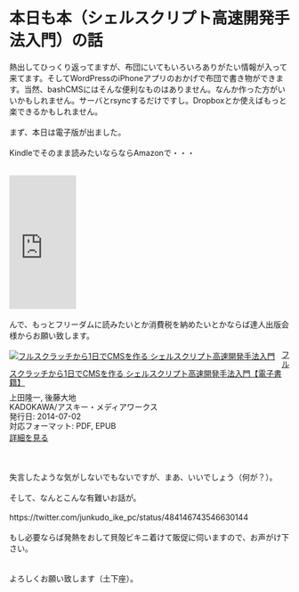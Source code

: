# 本日も本（シェルスクリプト高速開発手法入門）の話
熱出してひっくり返ってますが、布団にいてもいろいろありがたい情報が入って来てます。そしてWordPressのiPhoneアプリのおかげで布団で書き物ができます。当然、bashCMSにはそんな便利なものはありません。なんか作った方がいいかもしれません。サーバとrsyncするだけですし。Dropboxとか使えばもっと楽できるかもしれません。<br />
<br />
まず、本日は電子版が出ました。<br />
<br />
Kindleでそのまま読みたいならならAmazonで・・・<br />
<br />
<iframe src="http://rcm-fe.amazon-adsystem.com/e/cm?lt1=_blank&bc1=000000&IS2=1&bg1=FFFFFF&fc1=000000&lc1=0000FF&t=ryuichiueda-22&o=9&p=8&l=as4&m=amazon&f=ifr&ref=ss_til&asins=B00LBPGFJS" style="width:120px;height:240px;" scrolling="no" marginwidth="0" marginheight="0" frameborder="0"></iframe><br />
<br />
んで、もっとフリーダムに読みたいとか消費税を納めたいとかならば達人出版会様からお願い致します。<br />
<br />
<div class="amazlet-box" style="margin-bottom:0px;"><div class="amazlet-image" style="float:left;margin:0px 12px 1px 0px;"><a href="http://tatsu-zine.com/books/shellscript-cms" name="amazletlink" target="_blank"><img src="http://tatsu-zine.com/images/books/309/cover_s.jpg" alt="フルスクラッチから1日でCMSを作る シェルスクリプト高速開発手法入門" style="border: none;" /></a></div><div class="amazlet-info" style="line-height:120%;margin-bottom:10px"><div class="amazlet-name" style="margin-bottom:10px;line-height:120%"><a href="http://tatsu-zine.com/books/shellscript-cms" name="amazletlink" target="_blank">フルスクラッチから1日でCMSを作る シェルスクリプト高速開発手法入門【電子書籍】</a></div><div class="amazlet-detail">上田隆一, 後藤大地<br />KADOKAWA/アスキー・メディアワークス<br />発行日: 2014-07-02<br />対応フォーマット: PDF, EPUB<br /></div><div class="amazlet-sub-info" style="float:left;"><div class="amazlet-link" style="margin-top:5px"><a href="http://tatsu-zine.com/books/shellscript-cms" name="amazletlink" target="_blank">詳細を見る</a></div></div></div><div class="amazlet-footer" style="clear:left"></div></div><br />
<br />
<br />
失言したような気がしないでもないですが、まあ、いいでしょう（何が？）。<br />
<br />
そして、なんとこんな有難いお話が。<br />
<br />
https://twitter.com/junkudo_ike_pc/status/484146743546630144<br />
<br />
もし必要ならば発熱をおして貝殻ビキニ着けて販促に伺いますので、お声がけ下さい。<br />
<br />
<br />
よろしくお願い致します（土下座）。
